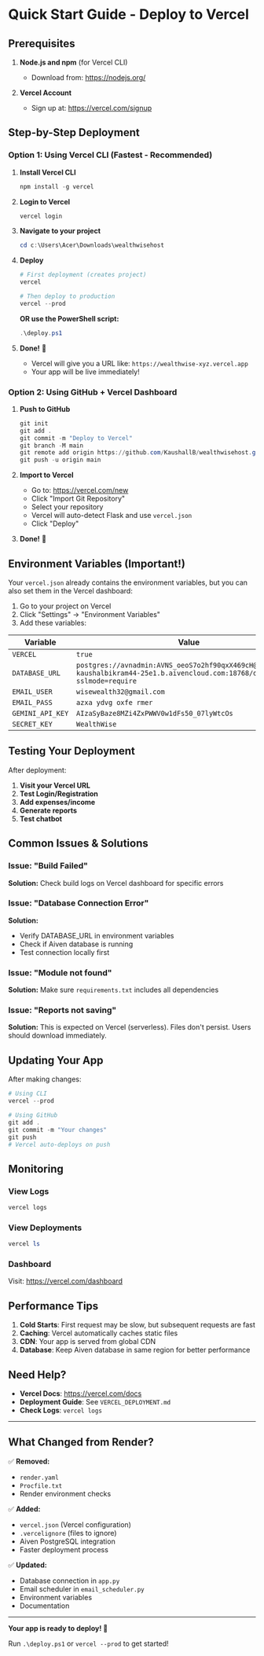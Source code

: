 # Quick Start Guide - Deploy to Vercel

## Prerequisites

1. **Node.js and npm** (for Vercel CLI)
   - Download from: https://nodejs.org/
   
2. **Vercel Account**
   - Sign up at: https://vercel.com/signup

## Step-by-Step Deployment

### Option 1: Using Vercel CLI (Fastest - Recommended)

1. **Install Vercel CLI**
   ```powershell
   npm install -g vercel
   ```

2. **Login to Vercel**
   ```powershell
   vercel login
   ```

3. **Navigate to your project**
   ```powershell
   cd c:\Users\Acer\Downloads\wealthwisehost
   ```

4. **Deploy**
   ```powershell
   # First deployment (creates project)
   vercel
   
   # Then deploy to production
   vercel --prod
   ```

   **OR use the PowerShell script:**
   ```powershell
   .\deploy.ps1
   ```

5. **Done!** 🎉
   - Vercel will give you a URL like: `https://wealthwise-xyz.vercel.app`
   - Your app will be live immediately!

### Option 2: Using GitHub + Vercel Dashboard

1. **Push to GitHub**
   ```powershell
   git init
   git add .
   git commit -m "Deploy to Vercel"
   git branch -M main
   git remote add origin https://github.com/KaushallB/wealthwisehost.git
   git push -u origin main
   ```

2. **Import to Vercel**
   - Go to: https://vercel.com/new
   - Click "Import Git Repository"
   - Select your repository
   - Vercel will auto-detect Flask and use `vercel.json`
   - Click "Deploy"

3. **Done!** 🎉

## Environment Variables (Important!)

Your `vercel.json` already contains the environment variables, but you can also set them in the Vercel dashboard:

1. Go to your project on Vercel
2. Click "Settings" → "Environment Variables"
3. Add these variables:

| Variable | Value |
|----------|-------|
| `VERCEL` | `true` |
| `DATABASE_URL` | `postgres://avnadmin:AVNS_oeoS7o2hf90qxX469cH@wealthwise-kaushalbikram44-25e1.b.aivencloud.com:18768/defaultdb?sslmode=require` |
| `EMAIL_USER` | `wisewealth32@gmail.com` |
| `EMAIL_PASS` | `azxa ydvg oxfe rmer` |
| `GEMINI_API_KEY` | `AIzaSyBaze8MZi4ZxPWWV0w1dFs50_07lyWtcOs` |
| `SECRET_KEY` | `WealthWise` |

## Testing Your Deployment

After deployment:

1. **Visit your Vercel URL**
2. **Test Login/Registration**
3. **Add expenses/income**
4. **Generate reports**
5. **Test chatbot**

## Common Issues & Solutions

### Issue: "Build Failed"
**Solution:** Check build logs on Vercel dashboard for specific errors

### Issue: "Database Connection Error"
**Solution:** 
- Verify DATABASE_URL in environment variables
- Check if Aiven database is running
- Test connection locally first

### Issue: "Module not found"
**Solution:** Make sure `requirements.txt` includes all dependencies

### Issue: "Reports not saving"
**Solution:** This is expected on Vercel (serverless). Files don't persist. Users should download immediately.

## Updating Your App

After making changes:

```powershell
# Using CLI
vercel --prod

# Using GitHub
git add .
git commit -m "Your changes"
git push
# Vercel auto-deploys on push
```

## Monitoring

### View Logs
```powershell
vercel logs
```

### View Deployments
```powershell
vercel ls
```

### Dashboard
Visit: https://vercel.com/dashboard

## Performance Tips

1. **Cold Starts**: First request may be slow, but subsequent requests are fast
2. **Caching**: Vercel automatically caches static files
3. **CDN**: Your app is served from global CDN
4. **Database**: Keep Aiven database in same region for better performance

## Need Help?

- **Vercel Docs**: https://vercel.com/docs
- **Deployment Guide**: See `VERCEL_DEPLOYMENT.md`
- **Check Logs**: `vercel logs`

---

## What Changed from Render?

✅ **Removed:**
- `render.yaml`
- `Procfile.txt`
- Render environment checks

✅ **Added:**
- `vercel.json` (Vercel configuration)
- `.vercelignore` (files to ignore)
- Aiven PostgreSQL integration
- Faster deployment process

✅ **Updated:**
- Database connection in `app.py`
- Email scheduler in `email_scheduler.py`
- Environment variables
- Documentation

---

**Your app is ready to deploy! 🚀**

Run `.\deploy.ps1` or `vercel --prod` to get started!
